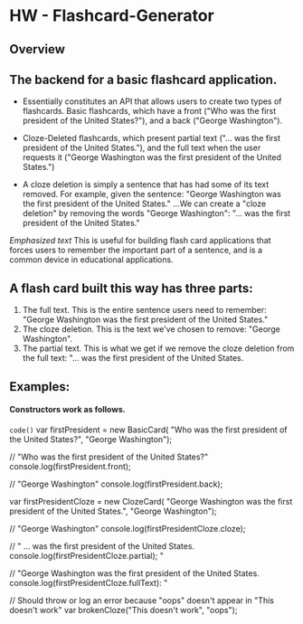 # HW - Flashcard-Generator

## Overview

## The backend for a basic flashcard application.

* Essentially constitutes an API that allows users to create two types of flashcards.
Basic flashcards, which have a front ("Who was the first president of the United States?"), and a back ("George Washington").

* Cloze-Deleted flashcards, which present partial text ("... was the first president of the United States."), and the full text when the user requests it ("George Washington was the first president of the United States.")

* A cloze deletion is simply a sentence that has had some of its text removed. For example, given the sentence:
"George Washington was the first president of the United States."
...We can create a "cloze deletion" by removing the words "George Washington":
"... was the first president of the United States."

*Emphasized text* This is useful for building flash card applications that forces users to remember the important part of a sentence, and is a common device in educational applications.

## A flash card built this way has three parts:
1. The full text. This is the entire sentence users need to remember: "George Washington was the first president of the United States."
2. The cloze deletion. This is the text we've chosen to remove: "George Washington".
3. The partial text. This is what we get if we remove the cloze deletion from the full text: "... was the first president of the United States.

## Examples:

#### Constructors work as follows.
`code()`
var firstPresident = new BasicCard(
    "Who was the first president of the United States?", "George Washington");

// "Who was the first president of the United States?"
console.log(firstPresident.front); 

// "George Washington"
console.log(firstPresident.back); 

var firstPresidentCloze = new ClozeCard(
    "George Washington was the first president of the United States.", "George Washington");

// "George Washington"
console.log(firstPresidentCloze.cloze); 

// " ... was the first president of the United States.
console.log(firstPresidentCloze.partial); "

// "George Washington was the first president of the United States.
console.log(firstPresidentCloze.fullText): "

// Should throw or log an error because "oops" doesn't appear in "This doesn't work"
var brokenCloze("This doesn't work", "oops"); 